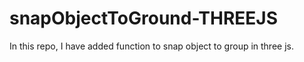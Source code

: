 # snapObjectToGround-THREEJS
In this repo, I have added function to snap object to group in three js.
